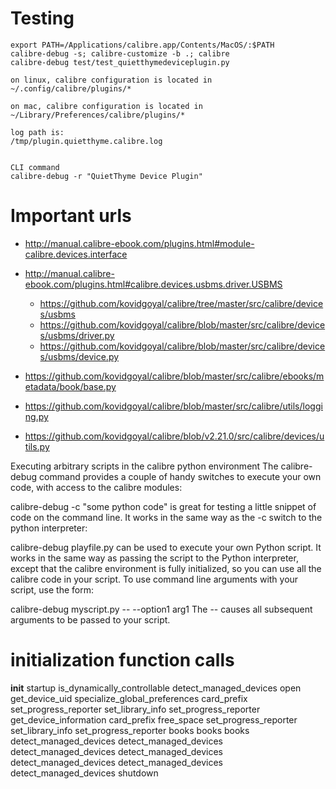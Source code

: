 # Testing

	export PATH=/Applications/calibre.app/Contents/MacOS/:$PATH
	calibre-debug -s; calibre-customize -b .; calibre
	calibre-debug test/test_quietthymedeviceplugin.py

	on linux, calibre configuration is located in
	~/.config/calibre/plugins/*

	on mac, calibre configuration is located in
	~/Library/Preferences/calibre/plugins/*

	log path is:
	/tmp/plugin.quietthyme.calibre.log


	CLI command
	calibre-debug -r "QuietThyme Device Plugin"

# Important urls
- http://manual.calibre-ebook.com/plugins.html#module-calibre.devices.interface
- http://manual.calibre-ebook.com/plugins.html#calibre.devices.usbms.driver.USBMS
    - https://github.com/kovidgoyal/calibre/tree/master/src/calibre/devices/usbms
    - https://github.com/kovidgoyal/calibre/blob/master/src/calibre/devices/usbms/driver.py
    - https://github.com/kovidgoyal/calibre/blob/master/src/calibre/devices/usbms/device.py
- https://github.com/kovidgoyal/calibre/blob/master/src/calibre/ebooks/metadata/book/base.py

- https://github.com/kovidgoyal/calibre/blob/master/src/calibre/utils/logging.py
- https://github.com/kovidgoyal/calibre/blob/v2.21.0/src/calibre/devices/utils.py



Executing arbitrary scripts in the calibre python environment
The calibre-debug command provides a couple of handy switches to execute your own code, with access to the calibre modules:

calibre-debug -c "some python code"
is great for testing a little snippet of code on the command line. It works in the same way as the -c switch to the python interpreter:

calibre-debug playfile.py
can be used to execute your own Python script. It works in the same way as passing the script to the Python interpreter, except that the calibre environment is fully initialized, so you can use all the calibre code in your script. To use command line arguments with your script, use the form:

calibre-debug myscript.py -- --option1 arg1
The -- causes all subsequent arguments to be passed to your script.






# initialization function calls
__init__
startup
is_dynamically_controllable
detect_managed_devices
open
get_device_uid
specialize_global_preferences
card_prefix
set_progress_reporter
set_library_info
set_progress_reporter
get_device_information
card_prefix
free_space
set_progress_reporter
set_library_info
set_progress_reporter
books
books
books
detect_managed_devices
detect_managed_devices
detect_managed_devices
detect_managed_devices
detect_managed_devices
detect_managed_devices
detect_managed_devices
shutdown
